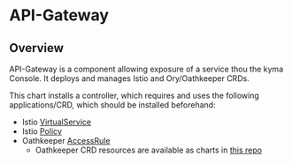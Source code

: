 # API-Gateway

## Overview
API-Gateway is a component allowing exposure of a service thou the kyma Console. It deploys and manages Istio and Ory/Oathkeeper CRDs.

This chart installs a controller, which requires and uses the following applications/CRD, which should be installed beforehand:
- Istio [VirtualService](https://istio.io/docs/reference/config/networking/v1alpha3/virtual-service/)
- Istio [Policy](https://istio.io/docs/reference/config/istio.authentication.v1alpha1/)
- Oathkeeper [AccessRule](https://www.ory.sh/docs/oathkeeper/)
  - Oathkeeper CRD resources are available as charts in [this repo](https://github.com/ory/k8s)
